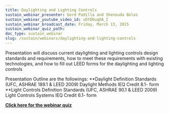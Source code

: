 ```yaml
---
title: Daylighting and Lighting Controls
sustain_webinar_presenter: Gerd Padilla and Shenouda Bolos
sustain_webinar_youtube_video_id: vDtDOuqOA_I
sustain_webinar_broadcast_date: Friday, March 13, 2015
sustain_webinar_quiz_path:
doc_type: sustain_webinar
slug: /sustain/webinars/daylighting-and-lighting-controls
---
```


Presentation will discuss current daylighting and lighting controls design standards and requirements, how to meet these requirements with existing technologies, and how to fill out LEED forms for the daylighting and lighting controls

Presentation Outline are the followings:
**Daylight Definition Standards (UFC, ASHRAE 189.1 & LEED 2009) Daylight Methods IEQ Credit 8.1- form
**Light Controls Definition Standards (UFC, ASHRAE 90.1 & LEED 2009) Light Controls Systems IEQ Credit 6.1- form

[**Click here for the webinar quiz**](daylighting-and-lighting-controls-quiz.pdf)
